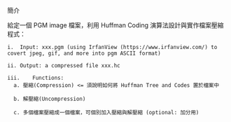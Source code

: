 簡介
   
  給定一個 PGM image 檔案，利用 Huffman Coding 演算法設計與實作檔案壓縮程式：
 
    i.	Input: xxx.pgm (using IrfanView (https://www.irfanview.com/) to covert jpeg, gif, and more into pgm ASCII format)
   
    ii.	Output: a compressed file xxx.hc
   
    iii.	Functions: 
      a. 壓縮(Compression) <= 須說明如何將 Huffman Tree and Codes 置於檔案中
   
      b. 解壓縮(Uncompression)
   
      c. 多個檔案壓縮成一個檔案，可個別加入壓縮與解壓縮 (optional: 加分用)
   
